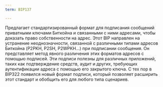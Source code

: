 ```yaml
---
term: BIP137

---
```

Предлагает стандартизированный формат для подписания сообщений приватными ключами Биткойна и связанными с ними адресами, чтобы доказать право собственности на адрес. Этот BIP направлен на устранение неоднозначности, связанной с различными типами адресов Биткойна (P2PKH, P2SH, P2WPKH...) при подписании сообщения. Он представляет метод явного различения этих форматов адресов с помощью подписей. Эти подписи полезны для различных приложений, таких как подтверждение средств, аудит и других, требующих аутентификации адреса с помощью его закрытого ключа. С тех пор в BIP322 появился новый формат подписи, который позволяет расширить этот стандарт и обобщить его для любого типа сценариев.